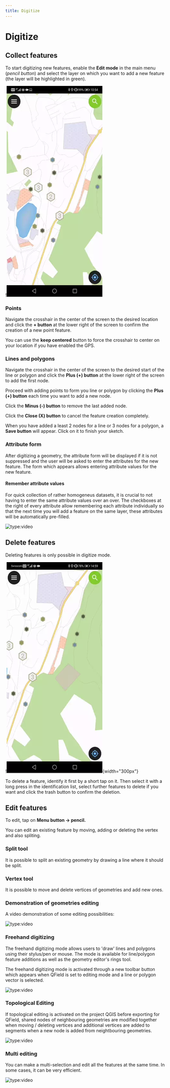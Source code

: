 ```yaml
---
title: Digitize
---
```


# Digitize

## Collect features

To start digitizing new features, enable the **Edit mode** in the main
menu (*pencil button*) and select the layer on which you want to add a
new feature (the layer will be highlighted in green).

!![](../assets/images/collect_features.webp)

### Points

Navigate the crosshair in the center of the screen to the desired
location and click the **+ button** at the lower right of the screen to
confirm the creation of a new point feature.

You can use the **keep centered** button to force the crosshair to
center on your location if you have enabled the GPS.

### Lines and polygons

Navigate the crosshair in the center of the screen to the desired start
of the line or polygon and click the **Plus (+) button** at the lower
right of the screen to add the first node.

Proceed with adding points to form you line or polygon by clicking the
**Plus (+) button** each time you want to add a new node.

Click the **Minus (-) button** to remove the last added node.

Click the **Close (X) button** to cancel the feature creation
completely.

When you have added a least 2 nodes for a line or 3 nodes for a polygon,
a **Save button** will appear. Click on it to finish your sketch.

### Attribute form

After digitizing a geometry, the attribute form will be displayed if it
is not suppressed and the user will be asked to enter the attributes for
the new feature. The form which appears allows entering attribute values
for the new feature.

#### Remember attribute values

For quick collection of rather homogeneus datasets, it is crucial to not
having to enter the same attribute values over an over. The checkboxes
at the right of every attribute allow remembering each attribute
individually so that the next time you will add a feature on the same
layer, these attributes will be automatically pre-filled.

![type:video](https://player.vimeo.com/video/526919606)

## Delete features

Deleting features is only possible in digitize mode.

!![](../assets/images/delete_features.webp){width="300px"}

To delete a feature, identify it first by a short tap on it. Then select
it with a long press in the identification list, select further features
to delete if you want and click the trash button to confirm the
deletion.

## Edit features

To edit, tap on **Menu button -> pencil.**

You can edit an existing feature by moving, adding or deleting the
vertex and also spliting.

### Split tool

It is possible to split an existing geometry by drawing a line where it
should be split.

### Vertex tool

It is possible to move and delete vertices of geometries and add new
ones.

### Demonstration of geometries editing

A video demonstration of some editing possibilities:

![type:video](https://player.vimeo.com/video/499564854)

### Freehand digitizing

The freehand digitizing mode allows users to \'draw\' lines and polygons
using their stylus/pen or mouse. The mode is available for line/polygon
feature additions as well as the geometry editor\'s rings tool.

The freehand digitizing mode is activated through a new toolbar button
which appears when QField is set to editing mode and a line or polygon
vector is selected.

![type:video](https://player.vimeo.com/video/537673220)

### Topological Editing

If topological editing is activated on the project QGIS before exporting
for QField, shared nodes of neighbouring geometries are modified
together when moving / deleting vertices and additional vertices are
added to segments when a new node is added from neightbouring
geometries.

![type:video](https://player.vimeo.com/video/499565314)

### Multi editing

You can make a multi-selection and edit all the features at the same
time. In some cases, it can be very efficient.

![type:video](https://player.vimeo.com/video/499565955)
